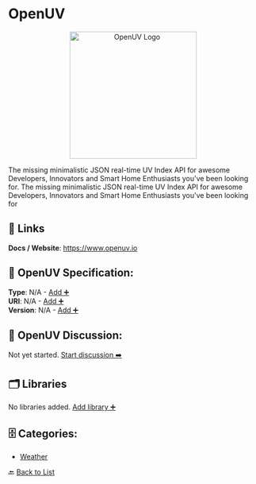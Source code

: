 # OpenUV
<p align="center">
    <img width="256" src="https://raw.githubusercontent.com/apis-list/apis-list/main/apis/openuv/logo_256x256.png" alt="OpenUV Logo"/>
</p>
The missing minimalistic JSON real-time UV Index API for awesome Developers, Innovators and Smart Home Enthusiasts you've been looking for.  The missing minimalistic JSON real-time UV Index API for awesome Developers, Innovators and Smart Home Enthusiasts you've been looking for

##  🔗 Links
**Docs / Website**: https://www.openuv.io

## 🧬 OpenUV Specification:
**Type**: N/A - [Add ➕](https://github.com/apis-list/apis-list/edit/main/apis.yaml#L14392)  
**URI**: N/A - [Add ➕](https://github.com/apis-list/apis-list/edit/main/apis.yaml#L14392)  
**Version**: N/A - [Add ➕](https://github.com/apis-list/apis-list/edit/main/apis.yaml#L14392)

## 💬 OpenUV Discussion:
Not yet started. [Start discussion ➡️](https://github.com/apis-list/apis-list/discussions/new)

## 🗂️ Libraries

No libraries added. [Add library ➕](https://github.com/apis-list/apis-list/edit/main/apis.yaml#L14392)    


## 🗄️ Categories:
- [Weather](https://github.com/apis-list/apis-list#weather-)

🔙  [Back to List](https://github.com/apis-list/apis-list)
